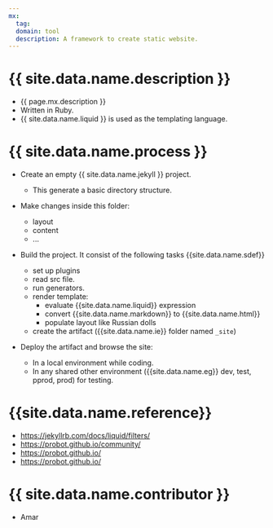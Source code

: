 ```yaml
---
mx:
  tag: 
  domain: tool
  description: A framework to create static website.
---
```



# {{ site.data.name.description }}
- {{ page.mx.description }}
- Written in Ruby.
- {{ site.data.name.liquid }} is used as the templating language.


# {{ site.data.name.process }}
- Create an empty {{ site.data.name.jekyll }} project.
  - This generate a basic directory structure.

- Make changes inside this folder:
  - layout
  - content  
  - ...

- Build the project. It consist of the  following tasks {{site.data.name.sdef}}
  - set up plugins
  - read src file.
  - run generators.
  - render template:
    - evaluate {{site.data.name.liquid}} expression
    - convert {{site.data.name.markdown}} to {{site.data.name.html}}
    - populate layout like Russian dolls
  - create the artifact ({{site.data.name.ie}} folder named `_site`)
- Deploy the artifact and browse the site:
  - In a local environment while coding.
  - In any shared other environment ({{site.data.name.eg}} dev, test, pprod, prod) for testing.


# {{site.data.name.reference}}
- https://jekyllrb.com/docs/liquid/filters/
- https://probot.github.io/community/
- https://probot.github.io/
- https://probot.github.io/

# {{ site.data.name.contributor }}
- Amar
